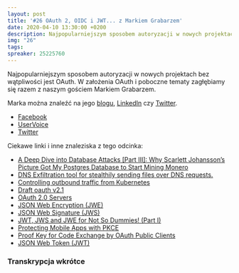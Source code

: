 ```yaml
---
layout: post
title: '#26 OAuth 2, OIDC i JWT... z Markiem Grabarzem'
date: 2020-04-10 13:30:00 +0200
description: Najpopularniejszym sposobem autoryzacji w nowych projektach bez wątpliwości jest OAuth. W założenia OAuth i poboczne tematy zagłębiamy się razem z naszym gościem Markiem Grabarzem.
img: "26"
tags:
spreaker: 25225760
---
```

Najpopularniejszym sposobem autoryzacji w nowych projektach bez wątpliwości jest OAuth. W założenia OAuth i poboczne tematy zagłębiamy się razem z naszym gościem Markiem Grabarzem.

Marka można znaleźć na jego [blogu](https://grabarz.pl), [LinkedIn](https://www.linkedin.com/in/grabarz/) czy [Twitter](https://twitter.com/marekgrabarz).

- [Facebook](https://www.facebook.com/patoarchitekci/)
- [UserVoice](https://github.com/patoarchitekci/uservoice/issues)
- [Twitter](https://twitter.com/patoarchitekci)

Ciekawe linki i inne znaleziska z tego odcinka:

- [A Deep Dive into Database Attacks [Part III]: Why Scarlett Johansson’s Picture Got My Postgres Database to Start Mining Monero](https://www.imperva.com/blog/deep-dive-database-attacks-scarlett-johanssons-picture-used-for-crypto-mining-on-postgre-database/)
- [DNS Exfiltration tool for stealthily sending files over DNS requests.](https://github.com/m57/dnsteal)
- [Controlling outbound traffic from Kubernetes](https://monzo.com/blog/controlling-outbound-traffic-from-kubernetes)
- [Draft oauth v2.1](https://tools.ietf.org/html/draft-parecki-oauth-v2-1-01)
- [OAuth 2.0 Servers](https://www.oauth.com/)
- [JSON Web Encryption (JWE)](https://tools.ietf.org/html/rfc7516)
- [JSON Web Signature (JWS)](https://tools.ietf.org/html/rfc7515)
- [JWT, JWS and JWE for Not So Dummies! (Part I)](https://medium.facilelogin.com/jwt-jws-and-jwe-for-not-so-dummies-b63310d201a3)
- [Protecting Mobile Apps with PKCE](https://www.oauth.com/oauth2-servers/pkce/)
- [Proof Key for Code Exchange by OAuth Public Clients](https://tools.ietf.org/html/rfc7636)
- [JSON Web Token (JWT)](https://tools.ietf.org/html/rfc7519)

### Transkrypcja wkrótce
